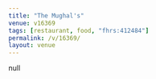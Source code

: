 ```yaml
---
title: "The Mughal's"
venue: v16369
tags: [restaurant, food, "fhrs:412484"]
permalink: /v/16369/
layout: venue
---
```

null